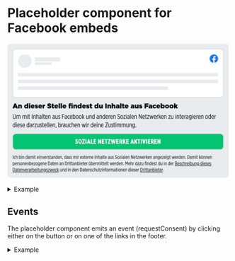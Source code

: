# Placeholder component for Facebook embeds

<p>
  <img src="../../../../docs/embed-facebook-placeholder.png" alt="Embed placeholder Facebook" width="500" />
</p>

<details>
<summary>Example</summary>

```javascript
<template>
  <embed-facebook-placeholder></embed-facebook-placeholder>
</template>

<script>
import { EmbedFacebookPlaceholder } from '@spring-media/red-sourcepoint-cmp/dist/esm/vue/components/EmbedFacebookPlaceholder';

export default {
  components: { EmbedFacebookPlaceholder },
};
</script>

<style lang="scss">
@import '~@spring-media/red-sourcepoint-cmp/dist/esm/vue/components/EmbedFacebookPlaceholder.css';
</style>
```
</details>

## Events

The placeholder component emits an event (requestConsent) by clicking either on the button or on one of the links in the footer.

<details>
<summary>Example</summary>

```javascript
<template>
  <embed-facebook-placeholder  @requestConsent="onRequestConsent()"></embed-facebook-placeholder>
</template>

<script>
import { EmbedFacebookPlaceholder } from '@spring-media/red-sourcepoint-cmp/dist/esm/vue/components/EmbedFacebookPlaceholder';

export default {
  components: { EmbedFacebookPlaceholder },
  methods: {
    onRequestConsent() {
      console.log("request consent");
    },
  },
};
</script>

<style lang="scss">
@import '~@spring-media/red-sourcepoint-cmp/dist/esm/vue/components/EmbedFacebookPlaceholder.css';
</style>
```
</details>
